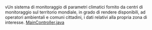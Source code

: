 vUn sistema di monitoraggio di parametri climatici fornito da centri di monitoraggio
sul territorio mondiale, in grado di rendere disponibili, ad operatori ambientali e
comuni cittadini, i dati relativi alla propria zona di interesse.
[MainController.java](src%2Fmain%2Fjava%2Fcom%2Fclimatemonitoring%2Fclient%2FMainController.java)